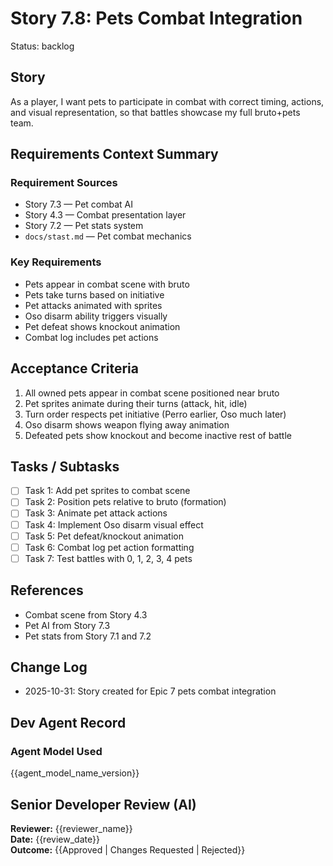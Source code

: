 # Story 7.8: Pets Combat Integration

Status: backlog

## Story
As a player,
I want pets to participate in combat with correct timing, actions, and visual representation,
so that battles showcase my full bruto+pets team.

## Requirements Context Summary

### Requirement Sources
- Story 7.3 — Pet combat AI
- Story 4.3 — Combat presentation layer
- Story 7.2 — Pet stats system
- `docs/stast.md` — Pet combat mechanics

### Key Requirements
- Pets appear in combat scene with bruto
- Pets take turns based on initiative
- Pet attacks animated with sprites
- Oso disarm ability triggers visually
- Pet defeat shows knockout animation
- Combat log includes pet actions

## Acceptance Criteria

1. All owned pets appear in combat scene positioned near bruto
2. Pet sprites animate during their turns (attack, hit, idle)
3. Turn order respects pet initiative (Perro earlier, Oso much later)
4. Oso disarm shows weapon flying away animation
5. Defeated pets show knockout and become inactive rest of battle

## Tasks / Subtasks

- [ ] Task 1: Add pet sprites to combat scene
- [ ] Task 2: Position pets relative to bruto (formation)
- [ ] Task 3: Animate pet attack actions
- [ ] Task 4: Implement Oso disarm visual effect
- [ ] Task 5: Pet defeat/knockout animation
- [ ] Task 6: Combat log pet action formatting
- [ ] Task 7: Test battles with 0, 1, 2, 3, 4 pets

## References
- Combat scene from Story 4.3
- Pet AI from Story 7.3
- Pet stats from Story 7.1 and 7.2

## Change Log
- 2025-10-31: Story created for Epic 7 pets combat integration

## Dev Agent Record
### Agent Model Used
{{agent_model_name_version}}

## Senior Developer Review (AI)
**Reviewer:** {{reviewer_name}}  
**Date:** {{review_date}}  
**Outcome:** {{Approved | Changes Requested | Rejected}}
